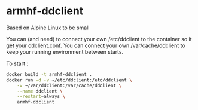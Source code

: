 # armhf-ddclient

Based on Alpine Linux to be small

You can (and need) to connect your own /etc/ddclient to the container so it get your
ddclient.conf.  You can connect your own /var/cache/ddclient to keep your running
environment between starts.

To start :
```bash
docker build -t armhf-ddclient .
docker run -d -v ~/etc/ddclient:/etc/ddclient \
	-v ~/var/ddclient:/var/cache/ddclient \
	--name ddclient \
	--restart=always \
	armhf-ddclient
```
